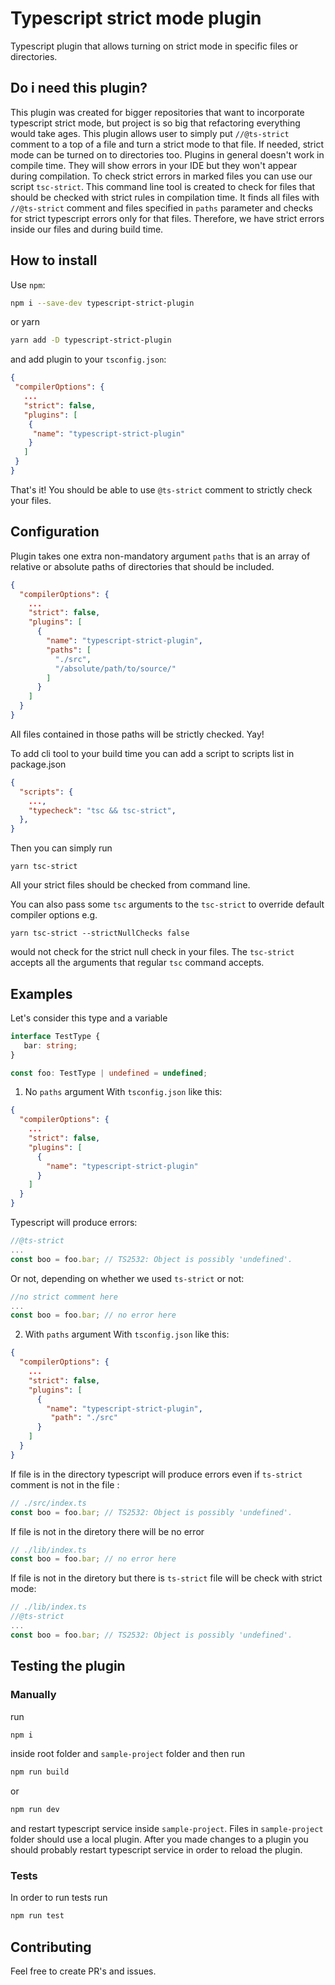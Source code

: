 # Typescript strict mode plugin

Typescript plugin that allows turning on strict mode in specific files or directories.

## Do i need this plugin?
This plugin was created for bigger repositories that want to incorporate typescript strict mode, but project is so big that refactoring everything would take ages. This plugin allows user to simply put `//@ts-strict` comment to a top of a file and turn a strict mode to that file. If needed, strict mode can be turned on to directories too.
Plugins in general doesn't work in compile time. They will show errors in your IDE but they won't appear during compilation.
To check strict errors in marked files you can use our script `tsc-strict`.
This command line tool is created to check for files that should be checked with strict rules in compilation time.
It finds all files with `//@ts-strict` comment and files specified in `paths` parameter and checks for strict typescript errors only for that files.
Therefore, we have strict errors inside our files and during build time.


## How to install

 Use `npm`:
```bash
npm i --save-dev typescript-strict-plugin
```
or yarn 
```bash
yarn add -D typescript-strict-plugin
```
and add plugin to your `tsconfig.json`:
```json
{
 "compilerOptions": {
   ...
   "strict": false,
   "plugins": [
    {
     "name": "typescript-strict-plugin"
    }
   ]
 }
}
```
That's it! You should be able to use `@ts-strict` comment to strictly check your files.

## Configuration
Plugin takes one extra non-mandatory argument `paths` that is an array of relative or absolute paths of directories that should be included.
```json
{
  "compilerOptions": {
    ...
    "strict": false,
    "plugins": [
      {
        "name": "typescript-strict-plugin",
        "paths": [
          "./src",
          "/absolute/path/to/source/"
        ]
      }
    ]
  }
}
```
All files contained in those paths will be strictly checked. Yay!

To add cli tool to your build time you can add a script to scripts list in package.json
```json
{
  "scripts": {
    ...,
    "typecheck": "tsc && tsc-strict",
  },
}
```

Then you can simply run 
```shell
yarn tsc-strict
```

All your strict files should be checked from command line.

You can also pass some `tsc` arguments to the `tsc-strict` to override default compiler options e.g.
```shell
yarn tsc-strict --strictNullChecks false
```
would not check for the strict null check in your files. The `tsc-strict` accepts all the arguments that regular `tsc` command
accepts.

## Examples
Let's consider this type and a variable
```typescript
interface TestType {
   bar: string;
}

const foo: TestType | undefined = undefined;
```
1. No `paths` argument
With `tsconfig.json` like this:
```json
{
  "compilerOptions": {
    ...
    "strict": false,
    "plugins": [
      {
        "name": "typescript-strict-plugin"
      }
    ]
  }
}
```
Typescript will produce errors:
```typescript
//@ts-strict
...
const boo = foo.bar; // TS2532: Object is possibly 'undefined'.
```
Or not, depending on whether we used `ts-strict` or not:
```typescript
//no strict comment here
...
const boo = foo.bar; // no error here
```

2. With `paths` argument
   With `tsconfig.json` like this:
```json
{
  "compilerOptions": {
    ...
    "strict": false,
    "plugins": [
      {
        "name": "typescript-strict-plugin",
         "path": "./src"
      }
    ]
  }
}
```
If file is in the directory typescript will produce errors even if `ts-strict` comment is not in the file :
```typescript
// ./src/index.ts
const boo = foo.bar; // TS2532: Object is possibly 'undefined'.
```
If file is not in the diretory there will be no error
```typescript
// ./lib/index.ts
const boo = foo.bar; // no error here
```
If file is not in the diretory but there is `ts-strict` file will be check with strict mode:
```typescript
// ./lib/index.ts
//@ts-strict
...
const boo = foo.bar; // TS2532: Object is possibly 'undefined'. 
```

## Testing the plugin
### Manually
run
```bash
npm i
```
inside root folder and `sample-project` folder and then run 
```bash
npm run build
```
or
```bash
npm run dev
```
and restart typescript service inside `sample-project`. Files in `sample-project` folder should use a local plugin.
After you made changes to a plugin you should probably restart typescript service in order to reload the plugin.

### Tests
In order to run tests run 

```bash
npm run test
```

## Contributing
Feel free to create PR's and issues.
